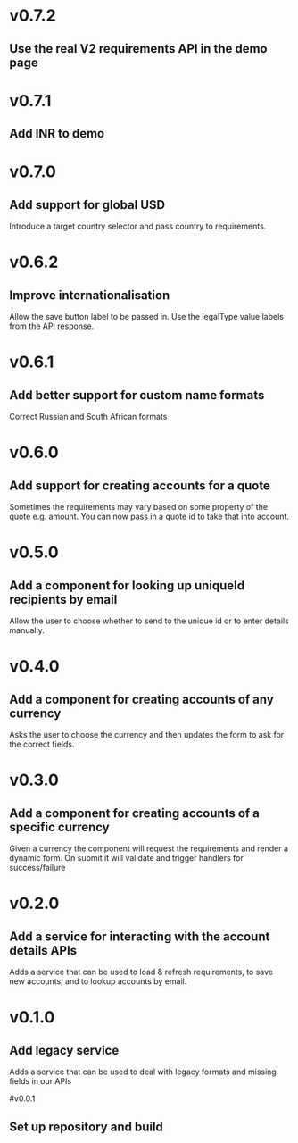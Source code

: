 # v0.7.2
## Use the real V2 requirements API in the demo page

# v0.7.1
## Add INR to demo

# v0.7.0
## Add support for global USD
Introduce a target country selector and pass country to requirements.

# v0.6.2
## Improve internationalisation
Allow the save button label to be passed in.  Use the legalType value labels
from the API response.

# v0.6.1
## Add better support for custom name formats
Correct Russian and South African formats

# v0.6.0
## Add support for creating accounts for a quote
Sometimes the requirements may vary based on some property of the quote e.g.
amount.  You can now pass in a quote id to take that into account.

# v0.5.0
## Add a component for looking up uniqueId recipients by email
Allow the user to choose whether to send to the unique id or to enter details manually.

# v0.4.0
## Add a component for creating accounts of any currency
Asks the user to choose the currency and then updates the form to ask for the
correct fields.

# v0.3.0
## Add a component for creating accounts of a specific currency
Given a currency the component will request the requirements and render a
dynamic form. On submit it will validate and trigger handlers for success/failure

# v0.2.0
## Add a service for interacting with the account details APIs
Adds a service that can be used to load & refresh requirements, to save new
accounts, and to lookup accounts by email.

# v0.1.0
## Add legacy service
Adds a service that can be used to deal with legacy formats and missing fields
in our APIs

#v0.0.1
## Set up repository and build
